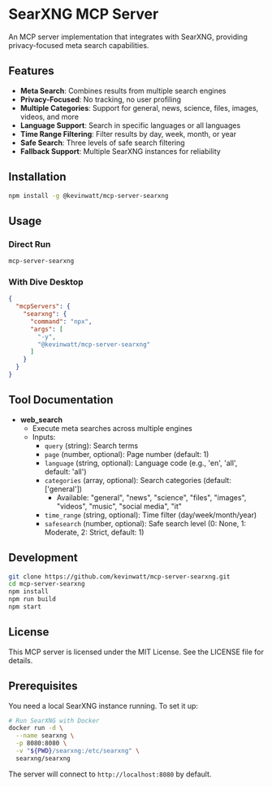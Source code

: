 # SearXNG MCP Server

An MCP server implementation that integrates with SearXNG, providing privacy-focused meta search capabilities.

## Features

- **Meta Search**: Combines results from multiple search engines
- **Privacy-Focused**: No tracking, no user profiling
- **Multiple Categories**: Support for general, news, science, files, images, videos, and more
- **Language Support**: Search in specific languages or all languages
- **Time Range Filtering**: Filter results by day, week, month, or year
- **Safe Search**: Three levels of safe search filtering
- **Fallback Support**: Multiple SearXNG instances for reliability

## Installation

```bash
npm install -g @kevinwatt/mcp-server-searxng
```

## Usage

### Direct Run

```bash
mcp-server-searxng
```

### With Dive Desktop

```json
{
  "mcpServers": {
    "searxng": {
      "command": "npx",
      "args": [
        "-y",
        "@kevinwatt/mcp-server-searxng"
      ]
    }
  }
}
```

## Tool Documentation

- **web_search**
  - Execute meta searches across multiple engines
  - Inputs:
    - `query` (string): Search terms
    - `page` (number, optional): Page number (default: 1)
    - `language` (string, optional): Language code (e.g., 'en', 'all', default: 'all')
    - `categories` (array, optional): Search categories (default: ['general'])
      - Available: "general", "news", "science", "files", "images", "videos", "music", "social media", "it"
    - `time_range` (string, optional): Time filter (day/week/month/year)
    - `safesearch` (number, optional): Safe search level (0: None, 1: Moderate, 2: Strict, default: 1)

## Development

```bash
git clone https://github.com/kevinwatt/mcp-server-searxng.git
cd mcp-server-searxng
npm install
npm run build
npm start
```

## License

This MCP server is licensed under the MIT License. See the LICENSE file for details.

## Prerequisites

You need a local SearXNG instance running. To set it up:

```bash
# Run SearXNG with Docker
docker run -d \
  --name searxng \
  -p 8080:8080 \
  -v "${PWD}/searxng:/etc/searxng" \
  searxng/searxng
```

The server will connect to `http://localhost:8080` by default.
